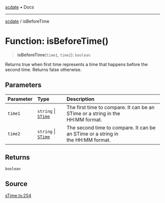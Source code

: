 [scdate](../README.md) • Docs

---

[scdate](../README.md) / isBeforeTime

# Function: isBeforeTime()

> **isBeforeTime**(`time1`, `time2`): `boolean`

Returns true when first time represents a time that happens before the
second time. Returns false otherwise.

## Parameters

| Parameter | Type                                       | Description                                                                          |
| :-------- | :----------------------------------------- | :----------------------------------------------------------------------------------- |
| `time1`   | `string` \| [`STime`](../classes/STime.md) | The first time to compare. It can be an STime or a string in the<br />HH:MM format.  |
| `time2`   | `string` \| [`STime`](../classes/STime.md) | The second time to compare. It can be an STime or a string in<br />the HH:MM format. |

## Returns

`boolean`

## Source

[sTime.ts:254](https://github.com/ericvera/scdate/blob/main/src/sTime.ts#L254)
